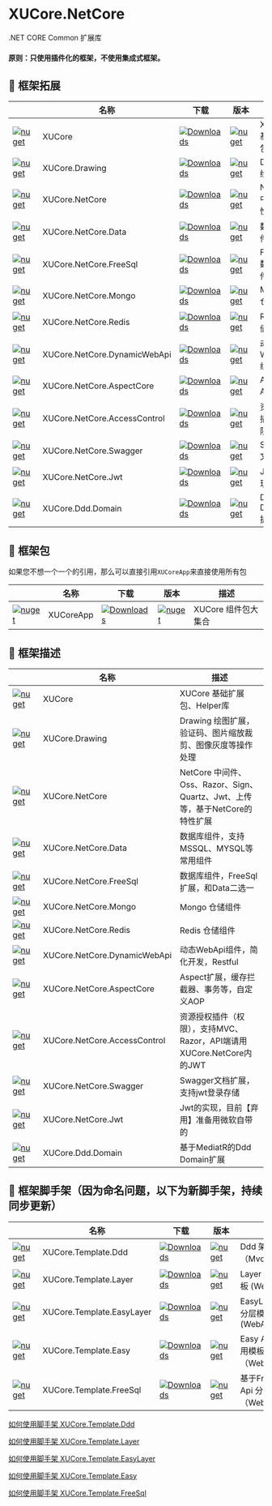 ﻿# XUCore.NetCore

.NET CORE Common 扩展库


#### 原则：只使用插件化的框架，不使用集成式框架。


## 🥥 框架拓展

|																																		| 名称								|下载																																			| 版本																																								| 描述						|
| ------------------------------------------------------------------------------------------------------------------------------------  | --------------------------------- | --------------------------------------------------------------------------------------------------------------------------------------------- | ----------------------------------------------------------------------------------------------------------------------------------------------------------------- | ------------------------- |
| [![nuget](https://shields.io/badge/-Nuget-blue?cacheSeconds=604800)](https://www.nuget.org/packages/XUCore)							| XUCore							| [![Downloads](https://img.shields.io/nuget/dt/XUCore.svg)](https://nuget.org/packages/XUCore)													| [![nuget](https://img.shields.io/nuget/v/XUCore.svg?cacheSeconds=10800)](https://www.nuget.org/packages/XUCore)													| XUCore 基础扩展包			|
| [![nuget](https://shields.io/badge/-Nuget-blue?cacheSeconds=604800)](https://www.nuget.org/packages/XUCore.Drawing)					| XUCore.Drawing					| [![Downloads](https://img.shields.io/nuget/dt/XUCore.Drawing.svg)](https://nuget.org/packages/XUCore.Drawing)									| [![nuget](https://img.shields.io/nuget/v/XUCore.Drawing.svg?cacheSeconds=10800)](https://www.nuget.org/packages/XUCore.Drawing)									| Drawing 绘图扩展			|
| [![nuget](https://shields.io/badge/-Nuget-blue?cacheSeconds=604800)](https://www.nuget.org/packages/XUCore.NetCore)					| XUCore.NetCore					| [![Downloads](https://img.shields.io/nuget/dt/XUCore.NetCore.svg)](https://nuget.org/packages/XUCore.NetCore)									| [![nuget](https://img.shields.io/nuget/v/XUCore.NetCore.svg?cacheSeconds=10800)](https://www.nuget.org/packages/XUCore.NetCore)									| NetCore 中间件特性扩展		|
| [![nuget](https://shields.io/badge/-Nuget-blue?cacheSeconds=604800)](https://www.nuget.org/packages/XUCore.NetCore.Data)				| XUCore.NetCore.Data				| [![Downloads](https://img.shields.io/nuget/dt/XUCore.NetCore.Data.svg)](https://nuget.org/packages/XUCore.NetCore.Data)						| [![nuget](https://img.shields.io/nuget/v/XUCore.NetCore.Data.svg?cacheSeconds=10800)](https://www.nuget.org/packages/XUCore.NetCore.Data)							| 数据库组件					|
| [![nuget](https://shields.io/badge/-Nuget-blue?cacheSeconds=604800)](https://www.nuget.org/packages/XUCore.NetCore.FreeSql)				| XUCore.NetCore.FreeSql				| [![Downloads](https://img.shields.io/nuget/dt/XUCore.NetCore.FreeSql.svg)](https://nuget.org/packages/XUCore.NetCore.FreeSql)						| [![nuget](https://img.shields.io/nuget/v/XUCore.NetCore.FreeSql.svg?cacheSeconds=10800)](https://www.nuget.org/packages/XUCore.NetCore.FreeSql)							| FreeSql数据库组件					|
| [![nuget](https://shields.io/badge/-Nuget-blue?cacheSeconds=604800)](https://www.nuget.org/packages/XUCore.NetCore.Mongo)				| XUCore.NetCore.Mongo				| [![Downloads](https://img.shields.io/nuget/dt/XUCore.NetCore.Mongo.svg)](https://nuget.org/packages/XUCore.NetCore.Mongo)						| [![nuget](https://img.shields.io/nuget/v/XUCore.NetCore.Mongo.svg?cacheSeconds=10800)](https://www.nuget.org/packages/XUCore.NetCore.Mongo)						| Mongo 仓储组件				|
| [![nuget](https://shields.io/badge/-Nuget-blue?cacheSeconds=604800)](https://www.nuget.org/packages/XUCore.NetCore.Redis)				| XUCore.NetCore.Redis				| [![Downloads](https://img.shields.io/nuget/dt/XUCore.NetCore.Redis.svg)](https://nuget.org/packages/XUCore.NetCore.Redis)						| [![nuget](https://img.shields.io/nuget/v/XUCore.NetCore.Redis.svg?cacheSeconds=10800)](https://www.nuget.org/packages/XUCore.NetCore.Redis)						| Redis 仓储组件				|
| [![nuget](https://shields.io/badge/-Nuget-blue?cacheSeconds=604800)](https://www.nuget.org/packages/XUCore.NetCore.DynamicWebApi)		| XUCore.NetCore.DynamicWebApi      | [![Downloads](https://img.shields.io/nuget/dt/XUCore.NetCore.DynamicWebApi.svg)](https://nuget.org/packages/XUCore.NetCore.DynamicWebApi)		| [![nuget](https://img.shields.io/nuget/v/XUCore.NetCore.DynamicWebApi.svg?cacheSeconds=10800)](https://www.nuget.org/packages/XUCore.NetCore.DynamicWebApi)		| 动态WebApi组件				|
| [![nuget](https://shields.io/badge/-Nuget-blue?cacheSeconds=604800)](https://www.nuget.org/packages/XUCore.NetCore.AspectCore)		| XUCore.NetCore.AspectCore			| [![Downloads](https://img.shields.io/nuget/dt/XUCore.NetCore.AspectCore.svg)](https://nuget.org/packages/XUCore.NetCore.AspectCore)			| [![nuget](https://img.shields.io/nuget/v/XUCore.NetCore.AspectCore.svg?cacheSeconds=10800)](https://www.nuget.org/packages/XUCore.NetCore.AspectCore)				| Aspect AOP扩展				|
| [![nuget](https://shields.io/badge/-Nuget-blue?cacheSeconds=604800)](https://www.nuget.org/packages/XUCore.NetCore.AccessControl)		| XUCore.NetCore.AccessControl		| [![Downloads](https://img.shields.io/nuget/dt/XUCore.NetCore.AccessControl.svg)](https://nuget.org/packages/XUCore.NetCore.AccessControl)		| [![nuget](https://img.shields.io/nuget/v/XUCore.NetCore.AccessControl.svg?cacheSeconds=10800)](https://www.nuget.org/packages/XUCore.NetCore.AccessControl)		| 资源授权插件（权限）		|
| [![nuget](https://shields.io/badge/-Nuget-blue?cacheSeconds=604800)](https://www.nuget.org/packages/XUCore.NetCore.Swagger)			| XUCore.NetCore.Swagger			| [![Downloads](https://img.shields.io/nuget/dt/XUCore.NetCore.Swagger.svg)](https://nuget.org/packages/XUCore.NetCore.Swagger)					| [![nuget](https://img.shields.io/nuget/v/XUCore.NetCore.Swagger.svg?cacheSeconds=10800)](https://www.nuget.org/packages/XUCore.NetCore.Swagger)					| Swagger文档扩展			|
| [![nuget](https://shields.io/badge/-Nuget-blue?cacheSeconds=604800)](https://www.nuget.org/packages/XUCore.NetCore.Jwt)				| XUCore.NetCore.Jwt				| [![Downloads](https://img.shields.io/nuget/dt/XUCore.NetCore.Jwt.svg)](https://nuget.org/packages/XUCore.NetCore.Jwt)							| [![nuget](https://img.shields.io/nuget/v/XUCore.NetCore.Jwt.svg?cacheSeconds=10800)](https://www.nuget.org/packages/XUCore.NetCore.Jwt)							| Jwt的实现					|
| [![nuget](https://shields.io/badge/-Nuget-blue?cacheSeconds=604800)](https://www.nuget.org/packages/XUCore.Ddd.Domain)				| XUCore.Ddd.Domain					| [![Downloads](https://img.shields.io/nuget/dt/XUCore.Ddd.Domain.svg)](https://nuget.org/packages/XUCore.Ddd.Domain)							| [![nuget](https://img.shields.io/nuget/v/XUCore.Ddd.Domain.svg?cacheSeconds=10800)](https://www.nuget.org/packages/XUCore.Ddd.Domain)								| Ddd Domain扩展				|


## 🥥 框架包

如果您不想一个一个的引用，那么可以直接引用`XUCoreApp`来直接使用所有包

|																																		| 名称								|下载																																			| 版本																																								| 描述						|
| ------------------------------------------------------------------------------------------------------------------------------------  | --------------------------------- | --------------------------------------------------------------------------------------------------------------------------------------------- | ----------------------------------------------------------------------------------------------------------------------------------------------------------------- | ------------------------- |
| [![nuget](https://shields.io/badge/-Nuget-blue?cacheSeconds=604800)](https://www.nuget.org/packages/XUCoreApp)							| XUCoreApp							| [![Downloads](https://img.shields.io/nuget/dt/XUCoreApp.svg)](https://nuget.org/packages/XUCoreApp)													| [![nuget](https://img.shields.io/nuget/v/XUCore.svg?cacheSeconds=10800)](https://www.nuget.org/packages/XUCoreApp)													| XUCore 组件包大集合			|

## 🥥 框架描述

|																																		| 名称								| 描述																				|
| ------------------------------------------------------------------------------------------------------------------------------------  | --------------------------------- | ----------------------------------------------------------------------------------|
| [![nuget](https://shields.io/badge/-Nuget-blue?cacheSeconds=604800)](https://www.nuget.org/packages/XUCore)							| XUCore							| XUCore 基础扩展包、Helper库														|
| [![nuget](https://shields.io/badge/-Nuget-blue?cacheSeconds=604800)](https://www.nuget.org/packages/XUCore.Drawing)					| XUCore.Drawing					| Drawing 绘图扩展，验证码、图片缩放裁剪、图像灰度等操作处理							|
| [![nuget](https://shields.io/badge/-Nuget-blue?cacheSeconds=604800)](https://www.nuget.org/packages/XUCore.NetCore)					| XUCore.NetCore					| NetCore 中间件、Oss、Razor、Sign、Quartz、Jwt、上传等，基于NetCore的特性扩展			|
| [![nuget](https://shields.io/badge/-Nuget-blue?cacheSeconds=604800)](https://www.nuget.org/packages/XUCore.NetCore.Data)				| XUCore.NetCore.Data				| 数据库组件，支持MSSQL、MYSQL等常用组件												|
| [![nuget](https://shields.io/badge/-Nuget-blue?cacheSeconds=604800)](https://www.nuget.org/packages/XUCore.NetCore.FreeSql)				| XUCore.NetCore.FreeSql				| 数据库组件，FreeSql扩展，和Data二选一												|
| [![nuget](https://shields.io/badge/-Nuget-blue?cacheSeconds=604800)](https://www.nuget.org/packages/XUCore.NetCore.Mongo)				| XUCore.NetCore.Mongo				| Mongo 仓储组件																		|
| [![nuget](https://shields.io/badge/-Nuget-blue?cacheSeconds=604800)](https://www.nuget.org/packages/XUCore.NetCore.Redis)				| XUCore.NetCore.Redis				| Redis 仓储组件																		|
| [![nuget](https://shields.io/badge/-Nuget-blue?cacheSeconds=604800)](https://www.nuget.org/packages/XUCore.NetCore.DynamicWebApi)		| XUCore.NetCore.DynamicWebApi		| 动态WebApi组件，简化开发，Restful													|
| [![nuget](https://shields.io/badge/-Nuget-blue?cacheSeconds=604800)](https://www.nuget.org/packages/XUCore.NetCore.AspectCore)		| XUCore.NetCore.AspectCore			| Aspect扩展，缓存拦截器、事务等，自定义AOP											|
| [![nuget](https://shields.io/badge/-Nuget-blue?cacheSeconds=604800)](https://www.nuget.org/packages/XUCore.NetCore.AccessControl)		| XUCore.NetCore.AccessControl		| 资源授权插件（权限），支持MVC、Razor，API端请用XUCore.NetCore内的JWT					|
| [![nuget](https://shields.io/badge/-Nuget-blue?cacheSeconds=604800)](https://www.nuget.org/packages/XUCore.NetCore.Swagger)			| XUCore.NetCore.Swagger			| Swagger文档扩展，支持jwt登录存储													|
| [![nuget](https://shields.io/badge/-Nuget-blue?cacheSeconds=604800)](https://www.nuget.org/packages/XUCore.NetCore.Jwt)				| XUCore.NetCore.Jwt				| Jwt的实现，目前【弃用】准备用微软自带的												|
| [![nuget](https://shields.io/badge/-Nuget-blue?cacheSeconds=604800)](https://www.nuget.org/packages/XUCore.Ddd.Domain)				| XUCore.Ddd.Domain					| 基于MediatR的Ddd Domain扩展														|


## 🍄 框架脚手架（因为命名问题，以下为新脚手架，持续同步更新）

|																																		| 名称								| 下载																																		| 版本																																								| 描述										|
| ------------------------------------------------------------------------------------------------------------------------------------- | --------------------------------- | ----------------------------------------------------------------------------------------------------------------------------------------- | ----------------------------------------------------------------------------------------------------------------------------------------------------------------- | ----------------------------------------- |
| [![nuget](https://shields.io/badge/-Nuget-blue?cacheSeconds=604800)](https://www.nuget.org/packages/XUCore.Template.Ddd)				| XUCore.Template.Ddd				| [![Downloads](https://img.shields.io/nuget/dt/XUCore.Template.Ddd.svg)](https://nuget.org/packages/XUCore.Template.Ddd)					| [![nuget](https://img.shields.io/nuget/v/XUCore.Template.Ddd.svg?cacheSeconds=10800)](https://www.nuget.org/packages/XUCore.Template.Ddd)						| Ddd 架构模板（Mvc/WebApi）				|
| [![nuget](https://shields.io/badge/-Nuget-blue?cacheSeconds=604800)](https://www.nuget.org/packages/XUCore.Template.Layer)			| XUCore.Template.Layer				| [![Downloads](https://img.shields.io/nuget/dt/XUCore.Template.Layer.svg)](https://nuget.org/packages/XUCore.Template.Layer)				| [![nuget](https://img.shields.io/nuget/v/XUCore.Template.Layer.svg?cacheSeconds=10800)](https://www.nuget.org/packages/XUCore.Template.Layer)					| Layer 三层快速模板 (WebApi)						|
| [![nuget](https://shields.io/badge/-Nuget-blue?cacheSeconds=604800)](https://www.nuget.org/packages/XUCore.Template.EasyLayer)		| XUCore.Template.EasyLayer			| [![Downloads](https://img.shields.io/nuget/dt/XUCore.Template.EasyLayer.svg)](https://nuget.org/packages/XUCore.Template.EasyLayer)				| [![nuget](https://img.shields.io/nuget/v/XUCore.Template.EasyLayer.svg?cacheSeconds=10800)](https://www.nuget.org/packages/XUCore.Template.EasyLayer)					| EasyLayer 精简分层模板 (WebApi)						|
| [![nuget](https://shields.io/badge/-Nuget-blue?cacheSeconds=604800)](https://www.nuget.org/packages/XUCore.Template.Easy)				| XUCore.Template.Easy				| [![Downloads](https://img.shields.io/nuget/dt/XUCore.Template.Easy.svg)](https://nuget.org/packages/XUCore.Template.Easy)		| [![nuget](https://img.shields.io/nuget/v/XUCore.Template.Easy.svg?cacheSeconds=10800)](https://www.nuget.org/packages/XUCore.Template.Easy)				| Easy Api 单层应用模板（WebApi）					|
| [![nuget](https://shields.io/badge/-Nuget-blue?cacheSeconds=604800)](https://www.nuget.org/packages/XUCore.Template.FreeSql)				| XUCore.Template.FreeSql				| [![Downloads](https://img.shields.io/nuget/dt/XUCore.Template.FreeSql.svg)](https://nuget.org/packages/XUCore.Template.FreeSql)		| [![nuget](https://img.shields.io/nuget/v/XUCore.Template.FreeSql.svg?cacheSeconds=10800)](https://www.nuget.org/packages/XUCore.Template.FreeSql)				| 基于FreeSql的 Api 分层应用模板（WebApi）					|


[如何使用脚手架 XUCore.Template.Ddd](https://github.com/xuyiazl/XUCore.Template/tree/main/XUCore.Template.Ddd)

[如何使用脚手架 XUCore.Template.Layer](https://github.com/xuyiazl/XUCore.Template/tree/main/XUCore.Template.Layer)

[如何使用脚手架 XUCore.Template.EasyLayer](https://github.com/xuyiazl/XUCore.Template/tree/main/XUCore.Template.EasyLayer)

[如何使用脚手架 XUCore.Template.Easy](https://github.com/xuyiazl/XUCore.Template/tree/main/XUCore.Template.Easy)

[如何使用脚手架 XUCore.Template.FreeSql](https://github.com/xuyiazl/XUCore.Template/tree/main/XUCore.Template.FreeSql)

